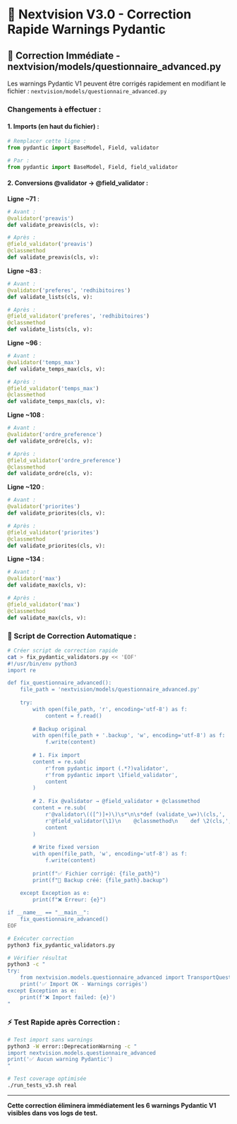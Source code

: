 # 🚀 Nextvision V3.0 - Correction Rapide Warnings Pydantic

## 🎯 Correction Immédiate - nextvision/models/questionnaire_advanced.py

Les warnings Pydantic V1 peuvent être corrigés rapidement en modifiant le fichier :
`nextvision/models/questionnaire_advanced.py`

### Changements à effectuer :

#### 1. Imports (en haut du fichier) :
```python
# Remplacer cette ligne :
from pydantic import BaseModel, Field, validator

# Par :
from pydantic import BaseModel, Field, field_validator
```

#### 2. Conversions @validator → @field_validator :

**Ligne ~71** :
```python
# Avant :
@validator('preavis')
def validate_preavis(cls, v):

# Après :
@field_validator('preavis')
@classmethod
def validate_preavis(cls, v):
```

**Ligne ~83** :
```python
# Avant :
@validator('preferes', 'redhibitoires')
def validate_lists(cls, v):

# Après :
@field_validator('preferes', 'redhibitoires')
@classmethod
def validate_lists(cls, v):
```

**Ligne ~96** :
```python
# Avant :
@validator('temps_max')
def validate_temps_max(cls, v):

# Après :
@field_validator('temps_max')
@classmethod
def validate_temps_max(cls, v):
```

**Ligne ~108** :
```python
# Avant :
@validator('ordre_preference')
def validate_ordre(cls, v):

# Après :
@field_validator('ordre_preference')
@classmethod
def validate_ordre(cls, v):
```

**Ligne ~120** :
```python
# Avant :
@validator('priorites')
def validate_priorites(cls, v):

# Après :
@field_validator('priorites')
@classmethod
def validate_priorites(cls, v):
```

**Ligne ~134** :
```python
# Avant :
@validator('max')
def validate_max(cls, v):

# Après :
@field_validator('max')
@classmethod
def validate_max(cls, v):
```

### 🔧 Script de Correction Automatique :

```bash
# Créer script de correction rapide
cat > fix_pydantic_validators.py << 'EOF'
#!/usr/bin/env python3
import re

def fix_questionnaire_advanced():
    file_path = 'nextvision/models/questionnaire_advanced.py'
    
    try:
        with open(file_path, 'r', encoding='utf-8') as f:
            content = f.read()
        
        # Backup original
        with open(file_path + '.backup', 'w', encoding='utf-8') as f:
            f.write(content)
        
        # 1. Fix import
        content = re.sub(
            r'from pydantic import (.*?)validator',
            r'from pydantic import \1field_validator',
            content
        )
        
        # 2. Fix @validator → @field_validator + @classmethod
        content = re.sub(
            r'@validator\(([^)]+)\)\s*\n\s*def (validate_\w+)\(cls,',
            r'@field_validator(\1)\n    @classmethod\n    def \2(cls,',
            content
        )
        
        # Write fixed version
        with open(file_path, 'w', encoding='utf-8') as f:
            f.write(content)
        
        print(f"✅ Fichier corrigé: {file_path}")
        print(f"📁 Backup créé: {file_path}.backup")
        
    except Exception as e:
        print(f"❌ Erreur: {e}")

if __name__ == "__main__":
    fix_questionnaire_advanced()
EOF

# Exécuter correction
python3 fix_pydantic_validators.py

# Vérifier résultat
python3 -c "
try:
    from nextvision.models.questionnaire_advanced import TransportQuestionnaireAvance
    print('✅ Import OK - Warnings corrigés')
except Exception as e:
    print(f'❌ Import failed: {e}')
"
```

### ⚡ Test Rapide après Correction :

```bash
# Test import sans warnings
python3 -W error::DeprecationWarning -c "
import nextvision.models.questionnaire_advanced
print('✅ Aucun warning Pydantic')
"

# Test coverage optimisée
./run_tests_v3.sh real
```

---

**Cette correction éliminera immédiatement les 6 warnings Pydantic V1 visibles dans vos logs de test.**
